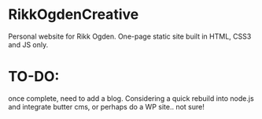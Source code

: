 # RikkOgdenCreative
Personal website for Rikk Ogden.
One-page static site built in HTML, CSS3 and JS only.

# TO-DO:
once complete, need to add a blog.
Considering a quick rebuild into node.js and integrate butter cms, or perhaps do a WP site.. not sure!
